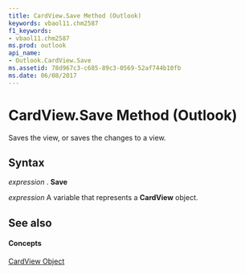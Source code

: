```yaml
---
title: CardView.Save Method (Outlook)
keywords: vbaol11.chm2587
f1_keywords:
- vbaol11.chm2587
ms.prod: outlook
api_name:
- Outlook.CardView.Save
ms.assetid: 78d967c3-c685-89c3-0569-52af744b10fb
ms.date: 06/08/2017
---
```



# CardView.Save Method (Outlook)

Saves the view, or saves the changes to a view.


## Syntax

 _expression_ . **Save**

 _expression_ A variable that represents a **CardView** object.


## See also


#### Concepts


[CardView Object](Outlook.CardView.md)

